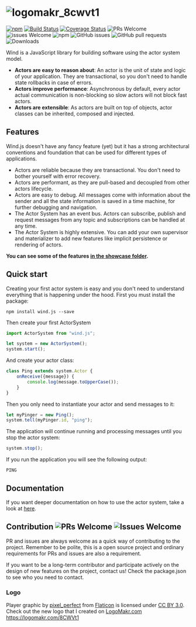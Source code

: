 # ![logomakr_8cwvt1](https://user-images.githubusercontent.com/3071208/42311453-254a1474-803e-11e8-957a-5c1c8d157b31.png)
[![npm](https://img.shields.io/npm/v/wind.js.svg)](https://www.npmjs.com/package/wind.js)
[![Build Status](https://travis-ci.org/CodeInBrackets/wind.js.svg?branch=master)](https://travis-ci.org/CodeInBrackets/wind.js)
[![Coverage Status](https://coveralls.io/repos/github/CodeInBrackets/wind.js/badge.svg?branch=master)](https://coveralls.io/github/CodeInBrackets/wind.js?branch=master)
![PRs Welcome](https://img.shields.io/badge/PRs-welcome-brightgreen.svg)
![issues Welcome](https://img.shields.io/badge/issues-welcome-brightgreen.svg)
![npm](https://img.shields.io/npm/l/wind.js.svg)
![GitHub issues](https://img.shields.io/github/issues/codeinbrackets/wind.js.svg)
![GitHub pull requests](https://img.shields.io/github/issues-pr/codeinbrackets/wind.js.svg)
![Downloads](https://img.shields.io/npm/dw/wind.js.svg)

Wind is a JavaScript library for building software using the actor system model.

* **Actors are easy to reason about**: An actor is the unit of state and logic of your application.
They are transactional, so you don't need to handle state rollbacks in case of errors.
* **Actors improve performance**: Asynchronous by default, every actor actual communication is non-blocking so slow actors will not block fast actors.
* **Actors are extensible**: As actors are built on top of objects, actor classes can be inherited, 
composed and injected.

## Features

Wind.js doesn't have any fancy feature (yet) but it has a strong architectural conventions and foundation that can be
used for different types of applications.

* Actors are reliable because they are transactional. You don't need to bother yourself with error recovery.
* Actors are performant, as they are pull-based and decoupled from other actors lifecycle.
* Actors are easy to debug. All messages come with information about the sender and all the state information is saved
in a time machine, for further debugging and navigation.
* The Actor System has an event bus. Actors can subscribe, publish and request messages from any topic and subscriptions
can be handled at any time.
* The Actor System is highly extensive. You can add your own supervisor and materializer to add new features like
implicit persistence or rendering of actors.

**You can see some of the features [in the showcase folder](./docs/showcase).**

## Quick start

Creating your first actor system is easy and you don't need to understand everything that is happening under the hood.
First you must install the package:

`npm install wind.js --save`

Then create your first ActorSystem

```js
import ActorSystem from "wind.js";

let system = new ActorSystem();
system.start();
```

And create your actor class:

```js
class Ping extends system.Actor {
    onReceive({message}) {
        console.log(message.toUpperCase());
    }
}
```

Then you only need to instantiate your actor and send messages to it:

```js
let myPinger = new Ping();
system.tell(myPinger.id, "ping");
```

The application will continue running and processing messages until you stop the actor system:

```js
system.stop();
```
If you run the application you will see the following output:

```
PING
```

## Documentation

If you want deeper documentation on how to use the actor system, take a look at [here](docs/index.md).

## Contribution ![PRs Welcome](https://img.shields.io/badge/PRs-welcome-brightgreen.svg) ![Issues Welcome](https://img.shields.io/badge/issues-welcome-brightgreen.svg)

PR and issues are always welcome as a quick way of contributing to the project. Remember to be polite, this is a open source
project and ordinary requirements for PRs and issues are also a requirement.

If you want to be a long-term contributor and participate actively on the design of new features on the project, contact
us! Check the package.json to see who you need to contact.

### Logo
Player graphic by <a href="http://www.flaticon.com/authors/pixel-perfect">pixel_perfect</a> from <a href="http://www.flaticon.com/">Flaticon</a> is licensed under <a href="http://creativecommons.org/licenses/by/3.0/" title="Creative Commons BY 3.0">CC BY 3.0</a>. Check out the new logo that I created on <a href="http://logomakr.com" title="Logo Makr">LogoMakr.com</a> https://logomakr.com/8CWVt1
